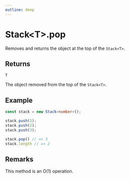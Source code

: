```yaml
---
outline: deep
---
```


# **Stack&lt;T&gt;.pop**

Removes and returns the object at the top of the `Stack<T>`.

## ****Returns****

`T`

The object removed from the top of the `Stack<T>`.

## ****Example****

```typescript
const stack = new Stack<number>();

stack.push(1);
stack.push(2);
stack.push(3);

stack.pop() // => 3
stack.length // => 2
```

## ****Remarks****

This method is an O(1) operation.

